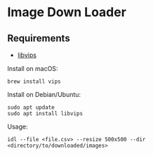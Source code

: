# Image Down Loader

## Requirements

- [libvips](https://www.libvips.org)

Install on macOS:

```
brew install vips
```

Install on Debian/Ubuntu:

```
sudo apt update
sudo apt install libvips
```

Usage:

```
idl --file <file.csv> --resize 500x500 --dir <directory/to/downloaded/images>
```
